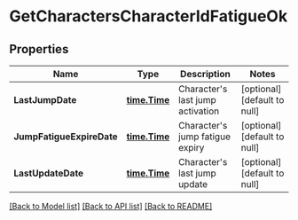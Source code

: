 # GetCharactersCharacterIdFatigueOk

## Properties
Name | Type | Description | Notes
------------ | ------------- | ------------- | -------------
**LastJumpDate** | [**time.Time**](time.Time.md) | Character&#39;s last jump activation | [optional] [default to null]
**JumpFatigueExpireDate** | [**time.Time**](time.Time.md) | Character&#39;s jump fatigue expiry | [optional] [default to null]
**LastUpdateDate** | [**time.Time**](time.Time.md) | Character&#39;s last jump update | [optional] [default to null]

[[Back to Model list]](../README.md#documentation-for-models) [[Back to API list]](../README.md#documentation-for-api-endpoints) [[Back to README]](../README.md)


